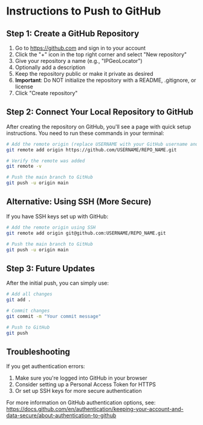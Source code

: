 # Instructions to Push to GitHub

## Step 1: Create a GitHub Repository

1. Go to https://github.com and sign in to your account
2. Click the "+" icon in the top right corner and select "New repository"
3. Give your repository a name (e.g., "IPGeoLocator")
4. Optionally add a description
5. Keep the repository public or make it private as desired
6. **Important**: Do NOT initialize the repository with a README, .gitignore, or license
7. Click "Create repository"

## Step 2: Connect Your Local Repository to GitHub

After creating the repository on GitHub, you'll see a page with quick setup instructions. You need to run these commands in your terminal:

```bash
# Add the remote origin (replace USERNAME with your GitHub username and REPO_NAME with your repository name)
git remote add origin https://github.com/USERNAME/REPO_NAME.git

# Verify the remote was added
git remote -v

# Push the main branch to GitHub
git push -u origin main
```

## Alternative: Using SSH (More Secure)

If you have SSH keys set up with GitHub:

```bash
# Add the remote origin using SSH
git remote add origin git@github.com:USERNAME/REPO_NAME.git

# Push the main branch to GitHub
git push -u origin main
```

## Step 3: Future Updates

After the initial push, you can simply use:

```bash
# Add all changes
git add .

# Commit changes
git commit -m "Your commit message"

# Push to GitHub
git push
```

## Troubleshooting

If you get authentication errors:

1. Make sure you're logged into GitHub in your browser
2. Consider setting up a Personal Access Token for HTTPS
3. Or set up SSH keys for more secure authentication

For more information on GitHub authentication options, see:
https://docs.github.com/en/authentication/keeping-your-account-and-data-secure/about-authentication-to-github